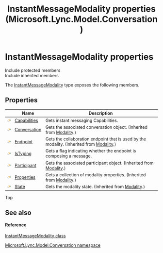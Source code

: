 ﻿---
title: InstantMessageModality properties (Microsoft.Lync.Model.Conversation)
TOCTitle: InstantMessageModality properties
ms:assetid: Properties.T:Microsoft.Lync.Model.Conversation.InstantMessageModality_DI_3_UC_OCS14MrefLyncWPF
ms:mtpsurl: https://msdn.microsoft.com/en-us/library/microsoft.lync.model.conversation.instantmessagemodality_di_3_uc_ocs14mreflyncwpf_properties(v=office.15)
ms:contentKeyID: 48593899
ms.date: 07/28/2014
mtps_version: v=office.15
---

# InstantMessageModality properties

Include protected members  
Include inherited members  

The [InstantMessageModality](instantmessagemodality-class-microsoft-lync-model-conversation_2.md) type exposes the following members.

## Properties

<table>
<thead>
<tr class="header">
<th> </th>
<th>Name</th>
<th>Description</th>
</tr>
</thead>
<tbody>
<tr class="odd">
<td><img src="images/JJ275421.pubproperty(Office.15).gif" title="Public property" alt="Public property" /></td>
<td><a href="instantmessagemodality-capabilities-property-microsoft-lync-model-conversation_2.md">Capabilities</a></td>
<td>Gets instant messaging Capabilities.</td>
</tr>
<tr class="even">
<td><img src="images/JJ275421.pubproperty(Office.15).gif" title="Public property" alt="Public property" /></td>
<td><a href="modality-conversation-property-microsoft-lync-model-conversation_2.md">Conversation</a></td>
<td>Gets the associated conversation object. (Inherited from <a href="modality-class-microsoft-lync-model-conversation_2.md">Modality</a>.)</td>
</tr>
<tr class="odd">
<td><img src="images/JJ275421.pubproperty(Office.15).gif" title="Public property" alt="Public property" /></td>
<td><a href="modality-endpoint-property-microsoft-lync-model-conversation_2.md">Endpoint</a></td>
<td>Gets the collaboration endpoint that is used by the modality. (Inherited from <a href="modality-class-microsoft-lync-model-conversation_2.md">Modality</a>.)</td>
</tr>
<tr class="even">
<td><img src="images/JJ275421.pubproperty(Office.15).gif" title="Public property" alt="Public property" /></td>
<td><a href="instantmessagemodality-istyping-property-microsoft-lync-model-conversation_2.md">IsTyping</a></td>
<td>Gets a flag indicating whether the endpoint is composing a message.</td>
</tr>
<tr class="odd">
<td><img src="images/JJ275421.pubproperty(Office.15).gif" title="Public property" alt="Public property" /></td>
<td><a href="modality-participant-property-microsoft-lync-model-conversation_2.md">Participant</a></td>
<td>Gets the associated participant object. (Inherited from <a href="modality-class-microsoft-lync-model-conversation_2.md">Modality</a>.)</td>
</tr>
<tr class="even">
<td><img src="images/JJ275421.pubproperty(Office.15).gif" title="Public property" alt="Public property" /></td>
<td><a href="modality-properties-property-microsoft-lync-model-conversation_2.md">Properties</a></td>
<td>Gets a collection of modality properties. (Inherited from <a href="modality-class-microsoft-lync-model-conversation_2.md">Modality</a>.)</td>
</tr>
<tr class="odd">
<td><img src="images/JJ275421.pubproperty(Office.15).gif" title="Public property" alt="Public property" /></td>
<td><a href="modality-state-property-microsoft-lync-model-conversation_2.md">State</a></td>
<td>Gets the modality state. (Inherited from <a href="modality-class-microsoft-lync-model-conversation_2.md">Modality</a>.)</td>
</tr>
</tbody>
</table>


Top

## See also

#### Reference

[InstantMessageModality class](instantmessagemodality-class-microsoft-lync-model-conversation_2.md)

[Microsoft.Lync.Model.Conversation namespace](microsoft-lync-model-conversation-namespace_2.md)

